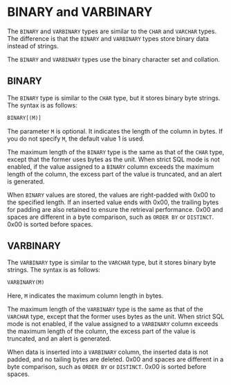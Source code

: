 # BINARY and VARBINARY

The `BINARY` and `VARBINARY` types are similar to the `CHAR` and `VARCHAR` types. The difference is that the `BINARY` and `VARBINARY` types store binary data instead of strings.

The `BINARY` and `VARBINARY` types use the binary character set and collation.

## BINARY

The `BINARY` type is similar to the `CHAR` type, but it stores binary byte strings. The syntax is as follows:

```sql
BINARY[(M)]
```

The parameter `M` is optional. It indicates the length of the column in bytes. If you do not specify `M`, the default value 1 is used.

The maximum length of the `BINARY` type is the same as that of the `CHAR` type, except that the former uses bytes as the unit. When strict SQL mode is not enabled, if the value assigned to a `BINARY` column exceeds the maximum length of the column, the excess part of the value is truncated, and an alert is generated.

When `BINARY` values are stored, the values are right-padded with 0x00 to the specified length. If an inserted value ends with 0x00, the trailing bytes for padding are also retained to ensure the retrieval performance. 0x00 and spaces are different in a byte comparison, such as `ORDER BY` or `DISTINCT`. 0x00 is sorted before spaces.

## VARBINARY

The `VARBINARY` type is similar to the `VARCHAR` type, but it stores binary byte strings. The syntax is as follows:

```sql
VARBINARY(M)
```

Here, `M` indicates the maximum column length in bytes.

The maximum length of the `VARBINARY` type is the same as that of the `VARCHAR` type, except that the former uses bytes as the unit. When strict SQL mode is not enabled, if the value assigned to a `VARBINARY` column exceeds the maximum length of the column, the excess part of the value is truncated, and an alert is generated.

When data is inserted into a `VARBINARY` column, the inserted data is not padded, and no tailing bytes are deleted. 0x00 and spaces are different in a byte comparison, such as `ORDER BY` or `DISTINCT`. 0x00 is sorted before spaces.
